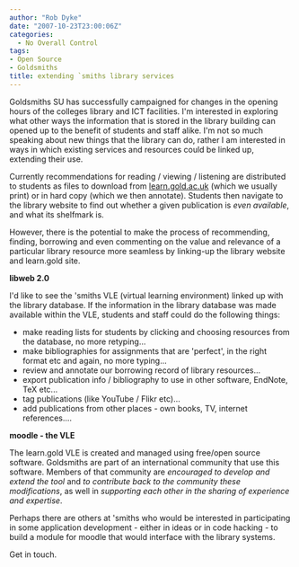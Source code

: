 ```yaml
---
author: "Rob Dyke"
date: "2007-10-23T23:00:06Z"
categories:
  - No Overall Control
tags:
- Open Source
- Goldsmiths
title: extending `smiths library services
---
```

Goldsmiths SU has successfully campaigned for changes in the opening hours of the colleges library and ICT facilities. I'm interested in exploring what other ways the information that is stored in the library building can opened up to the benefit of students and staff alike. I'm not so much speaking about new things that the library can do, rather I am interested in ways in which existing services and resources could be linked up, extending their use.

Currently recommendations for reading / viewing / listening are distributed to students as files to download from [learn.gold.ac.uk](http://learn.gold.ac.uk "Goldsmiths Virtual Learnign Environment website") (which we usually print) or in hard copy (which we then annotate). Students then navigate to the library website to find out whether a given publication is _even available_, and what its shelfmark is.

However, there is the potential to make the process of recommending, finding, borrowing and even commenting on the value and relevance of a particular library resource more seamless by linking-up the library website and learn.gold site.

<!--more-->

**libweb 2.0**

I'd like to see the 'smiths VLE (virtual learning environment) linked up with the library database. If the information in the library database was made available within the VLE, students and staff could do the following things:

  * make reading lists for students by clicking and choosing resources from the database, no more retyping...
  * make bibliographies for assignments that are 'perfect', in the right format etc and again, no more typing...
  * review and annotate our borrowing record of library resources...
  * export publication info / bibliography to use in other software, EndNote, TeX etc...
  * tag publications (like YouTube / Flikr etc)...
  * add publications from other places - own books, TV, internet references....

**moodle - the VLE**

The learn.gold VLE is created and managed using free/open source software. Goldsmiths are part of an international community that use this software. Members of that community are _encouraged to develop and extend the tool_ and _to contribute back to the community these modifications_, as well in _supporting each other in the sharing of experience and expertise_.
  
Perhaps there are others at 'smiths who would be interested in participating in some application development - either in ideas or in code hacking - to build a module for moodle that would interface with the library systems.

Get in touch.
